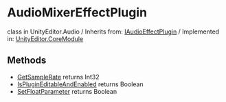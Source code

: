 # AudioMixerEffectPlugin
class in UnityEditor.Audio
 / Inherits from: <a href="https://docs.unity3d.com/6000.0/Documentation/ScriptReference/IAudioEffectPlugin.html" target="_blank">IAudioEffectPlugin</a> / Implemented in: <a href="https://docs.unity3d.com/6000.0/Documentation/ScriptReference/UnityEditor.CoreModule.html" target="_blank">UnityEditor.CoreModule</a>
## Methods
- <a href="https://docs.unity3d.com/6000.0/Documentation/ScriptReference/AudioMixerEffectPlugin.GetSampleRate.html" target="_blank">GetSampleRate</a> returns Int32
- <a href="https://docs.unity3d.com/6000.0/Documentation/ScriptReference/AudioMixerEffectPlugin.IsPluginEditableAndEnabled.html" target="_blank">IsPluginEditableAndEnabled</a> returns Boolean
- <a href="https://docs.unity3d.com/6000.0/Documentation/ScriptReference/AudioMixerEffectPlugin.SetFloatParameter.html" target="_blank">SetFloatParameter</a> returns Boolean
